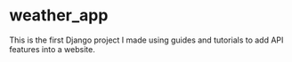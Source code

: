 # weather_app

This is the first Django project I made using guides and tutorials to add API features into a website.
